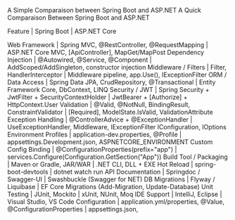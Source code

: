 A Simple Comparaison between Spring Boot and ASP.NET
 A Quick Comparaison Between Spring Boot and ASP.NET
 
 
 Feature                      | Spring Boot                                          | ASP.NET Core

  Web Framework               | Spring MVC, @RestController, @RequestMapping         | ASP.NET Core MVC, [ApiController], MapGet/MapPost
  Dependency Injection        | @Autowired, @Service, @Component                     | AddScoped/AddSingleton, constructor injection
  Middleware / Filters        | Filter, HandlerInterceptor                           | Middleware pipeline, app.Use(), IExceptionFilter
  ORM / Data Access           | Spring Data JPA, CrudRepository, @Transactional      | Entity Framework Core, DbContext, LINQ
  Security / JWT              | Spring Security + JwtFilter + SecurityContextHolder  | JwtBearer + [Authorize] + HttpContext.User
  Validation                  | @Valid, @NotNull, BindingResult, ConstraintValidator | [Required], ModelState.IsValid, ValidationAttribute
  Exception Handling          | @ControllerAdvice + @ExceptionHandler                | UseExceptionHandler, Middleware, IExceptionFilter
  IConfiguration, IOptions<T>
  Environment Profiles        | application-dev.properties, @Profile                 | appsettings.Development.json, ASPNETCORE_ENVIRONMENT
  Custom Config Binding       | @ConfigurationProperties(prefix="app")               | services.Configure<T>(Configuration.GetSection("App"))
  Build Tool / Packaging      | Maven or Gradle, JAR/WAR                             | .NET CLI, DLL + EXE
  Hot Reload                  | spring-boot-devtools                                 | dotnet watch run
  API Documentation           | Springdoc / Swagger-UI                               | Swashbuckle (Swagger for NET)
  DB Migrations               | Flyway / Liquibase                                   | EF Core Migrations (Add-Migration, Update-Database)
  Unit Testing                | JUnit, Mockito                                       | xUnit, NUnit, Moq
  IDE Support                 | IntelliJ, Eclipse                                    | Visual Studio, VS Code
  Configuration               | application.yml/properties, @Value, @ConfigurationProperties | appsettings.json, 

